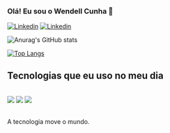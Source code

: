 ### Olá! Eu sou o Wendell Cunha 🤚

[![Linkedin](https://img.shields.io/badge/LinkedIn-0077B5?style=for-the-badge&logo=linkedin&logoColor=whitehttps://img.shields.io/badge/LinkedIn-0077B5?style=for-the-badge&logo=linkedin&logoColor=white)](https://www.linkedin.com/in/wendell-alves-48280a176/)
[![Linkedin](https://img.shields.io/badge/GitHub-100000?style=for-the-badge&logo=github&logoColor=white)](https://github.com/Wendellcl147)

![Anurag's GitHub stats](https://github-readme-stats.vercel.app/api?username=Wendellcl147&show_icons=true&theme=dracula)

[![Top Langs](https://github-readme-stats.vercel.app/api/top-langs/?username=Wendellcl147)](https://github.com/Wendellcl147/github-readme-stats)

## Tecnologias que eu uso no meu dia

<div style="display: inline_block"><br/>
  <img src="https://img.shields.io/badge/HTML5-E34F26?style=for-the-badge&logo=html5&logoColor=white" />
  <img src="https://img.shields.io/badge/CSS3-1572B6?style=for-the-badge&logo=css3&logoColor=white" />
  <img src="https://img.shields.io/badge/JavaScript-F7DF1E?style=for-the-badge&logo=javascript&logoColor=black" />
</div><br/>

A tecnologia move o mundo.

